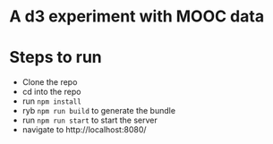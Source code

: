 # A d3 experiment with MOOC data

# Steps to run
- Clone the repo
- cd into the repo 
- run `npm install`
- ryb `npm run build` to generate the bundle
- run `npm run start` to start the server
- navigate to http://localhost:8080/
